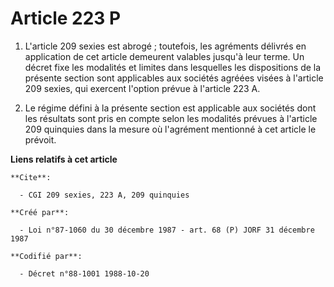 # Article 223 P

1. L'article 209 sexies est abrogé ; toutefois, les agréments délivrés en application de cet article demeurent valables
jusqu'à leur terme. Un décret fixe les modalités et limites dans lesquelles les dispositions de la présente section sont
applicables aux sociétés agréées visées à l'article 209 sexies, qui exercent l'option prévue à l'article 223 A.

2. Le régime défini à la présente section est applicable aux sociétés dont les résultats sont pris en compte selon les
modalités prévues à l'article 209 quinquies dans la mesure où l'agrément mentionné à cet article le prévoit.

**Liens relatifs à cet article**

	**Cite**:

	  - CGI 209 sexies, 223 A, 209 quinquies

	**Créé par**:

	  - Loi n°87-1060 du 30 décembre 1987 - art. 68 (P) JORF 31 décembre 1987

	**Codifié par**:

	  - Décret n°88-1001 1988-10-20
